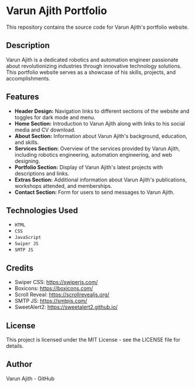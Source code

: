 # Varun Ajith Portfolio
This repository contains the source code for Varun Ajith's portfolio website.

## Description
Varun Ajith is a dedicated robotics and automation engineer passionate about revolutionizing industries through innovative technology solutions. This portfolio website serves as a showcase of his skills, projects, and accomplishments.

## Features
- **Header Design:** Navigation links to different sections of the website and toggles for dark mode and menu.
- **Home Section:** Introduction to Varun Ajith along with links to his social media and CV download.
- **About Section:** Information about Varun Ajith's background, education, and skills.
- **Services Section:** Overview of the services provided by Varun Ajith, including robotics engineering, automation engineering, and web designing.
- **Portfolio Section:** Display of Varun Ajith's latest projects with descriptions and links.
- **Extras Section:** Additional information about Varun Ajith's publications, workshops attended, and memberships.
- **Contact Section:** Form for users to send messages to Varun Ajith.
## Technologies Used
- `HTML`
- `CSS`
- `JavaScript`
- `Swiper JS`
- `SMTP JS`
## Credits
- Swiper CSS: https://swiperjs.com/
- Boxicons: https://boxicons.com/
- Scroll Reveal: https://scrollrevealjs.org/
- SMTP JS: https://smtpjs.com/
- SweetAlert2: https://sweetalert2.github.io/
## License
This project is licensed under the MIT License - see the LICENSE file for details.

## Author
Varun Ajith - GitHub

